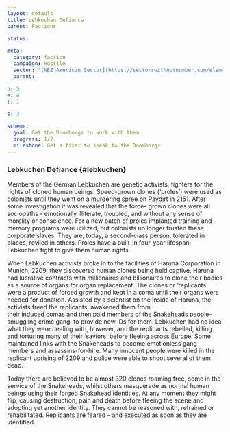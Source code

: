 ```yaml
---
layout: default
title: Lebkuchen Defiance
parent: Factions

status:

meta:
  category: faction
  campaign: Hostile
  sector: "[NEZ American Sector](https://sectorswithoutnumber.com/elements/E9FKrPjS8tsRmoryYMpe/faction) "
  parent: 

h: 5
e: 4
r: 1

s: 3

scheme:
  goal: Get the Doomborgs to work with them
  progress: 1/2
  milestone: Get a fixer to speak to the Doomborgs
---
```

### Lebkuchen Defiance {#lebkuchen}

Members of the German Lebkuchen are genetic activists, fighters for the rights of cloned human beings. Speed-grown clones (‘proles’) were used as colonists until they went on a murdering spree on Paydirt in 2151. After some investigation it was revealed that the force- grown clones were all sociopaths - emotionally illiterate, troubled, and without any sense of morality or conscience. For a new batch of proles implanted training and memory programs were utilized, but colonists no longer trusted these corporate slaves. They are, today, a second-class person, tolerated in places, reviled in others. Proles have a built-in four-year lifespan. Lebkuchen fight to give them human rights.

When Lebkuchen activists broke in to the facilities of Haruna Corporation in Munich, 2209, they discovered human clones being held captive. Haruna had lucrative contracts with millionaires and billionaires to clone their bodies as a source of organs for organ replacement. The clones or ‘replicants’ were a product of forced growth and kept in a coma until their organs were needed for donation. Assisted by a scientist on the inside of Haruna, the activists freed the replicants, awakened them from  
their induced comas and then paid members of the Snakeheads people-smuggling crime gang, to provide new IDs for them. Lebkuchen had no idea what they were dealing with, however, and the replicants rebelled, killing and torturing many of their ‘saviors’ before fleeing across Europe. Some maintained links with the Snakeheads to become emotionless gang members and assassins-for-hire. Many innocent people were killed in the replicant uprising of 2209 and police were able to shoot several of them dead.

Today there are believed to be almost 320 clones roaming free, some in the service of the Snakeheads, whilst others masquerade as normal human beings using their forged Snakehead identities. At any moment they might flip, causing destruction, pain and death before fleeing the scene and adopting yet another identity. They cannot be reasoned with, retrained or rehabilitated. Replicants are feared – and executed as soon as they are identified.